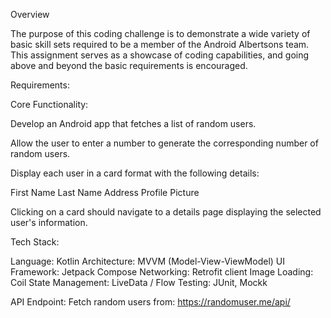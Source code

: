 Overview

The purpose of this coding challenge is to demonstrate a wide variety of basic skill sets required to be a member of the Android Albertsons team. This assignment serves as a showcase of coding capabilities, and going above and beyond the basic requirements is encouraged.

Requirements:

Core Functionality:

Develop an Android app that fetches a list of random users.

Allow the user to enter a number to generate the corresponding number of random users.

Display each user in a card format with the following details:

First Name
Last Name
Address
Profile Picture

Clicking on a card should navigate to a details page displaying the selected user's information.

Tech Stack:

Language: Kotlin
Architecture: MVVM (Model-View-ViewModel)
UI Framework: Jetpack Compose
Networking: Retrofit client
Image Loading: Coil
State Management: LiveData / Flow
Testing: JUnit, Mockk

API Endpoint:
Fetch random users from: https://randomuser.me/api/

